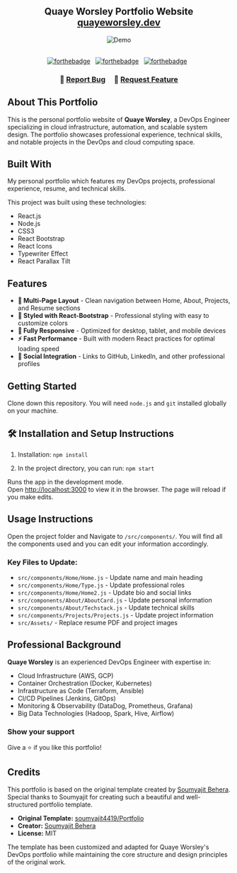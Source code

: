 <h2 align="center">
  Quaye Worsley Portfolio Website<br/>
  <a href="#" target="_blank">quayeworsley.dev</a>
</h2>
<div align="center">
  <img alt="Demo" src="./Images/readme-img1.png" />
</div>

<br/>

<center>

[![forthebadge](https://forthebadge.com/images/badges/built-with-love.svg)](https://forthebadge.com) &nbsp;
[![forthebadge](https://forthebadge.com/images/badges/made-with-javascript.svg)](https://forthebadge.com) &nbsp;
[![forthebadge](https://forthebadge.com/images/badges/open-source.svg)](https://forthebadge.com) &nbsp;

</center>

<h3 align="center">
    🔹
    <a href="https://github.com/ChocoPath/Portfolio/issues">Report Bug</a> &nbsp; &nbsp;
    🔹
    <a href="https://github.com/ChocoPath/Portfolio/issues">Request Feature</a>
</h3>

## About This Portfolio

This is the personal portfolio website of **Quaye Worsley**, a DevOps Engineer specializing in cloud infrastructure, automation, and scalable system design. The portfolio showcases professional experience, technical skills, and notable projects in the DevOps and cloud computing space.

## Built With

My personal portfolio which features my DevOps projects, professional experience, resume, and technical skills.<br/>

This project was built using these technologies:

- React.js
- Node.js
- CSS3
- React Bootstrap
- React Icons
- Typewriter Effect
- React Parallax Tilt

## Features

- **📖 Multi-Page Layout** - Clean navigation between Home, About, Projects, and Resume sections
- **🎨 Styled with React-Bootstrap** - Professional styling with easy to customize colors
- **📱 Fully Responsive** - Optimized for desktop, tablet, and mobile devices
- **⚡ Fast Performance** - Built with modern React practices for optimal loading speed
- **🔗 Social Integration** - Links to GitHub, LinkedIn, and other professional profiles

## Getting Started

Clone down this repository. You will need `node.js` and `git` installed globally on your machine.

## 🛠 Installation and Setup Instructions

1. Installation: `npm install`

2. In the project directory, you can run: `npm start`

Runs the app in the development mode.\
Open [http://localhost:3000](http://localhost:3000) to view it in the browser.
The page will reload if you make edits.

## Usage Instructions

Open the project folder and Navigate to `/src/components/`. 
You will find all the components used and you can edit your information accordingly.

### Key Files to Update:
- `src/components/Home/Home.js` - Update name and main heading
- `src/components/Home/Type.js` - Update professional roles
- `src/components/Home/Home2.js` - Update bio and social links
- `src/components/About/AboutCard.js` - Update personal information
- `src/components/About/Techstack.js` - Update technical skills
- `src/components/Projects/Projects.js` - Update project information
- `src/Assets/` - Replace resume PDF and project images

## Professional Background

**Quaye Worsley** is an experienced DevOps Engineer with expertise in:
- Cloud Infrastructure (AWS, GCP)
- Container Orchestration (Docker, Kubernetes)
- Infrastructure as Code (Terraform, Ansible)
- CI/CD Pipelines (Jenkins, GitOps)
- Monitoring & Observability (DataDog, Prometheus, Grafana)
- Big Data Technologies (Hadoop, Spark, Hive, Airflow)

### Show your support

Give a ⭐ if you like this portfolio!

## Credits

This portfolio is based on the original template created by [Soumyajit Behera](https://soumyajit.tech).
Special thanks to Soumyajit for creating such a beautiful and well-structured portfolio template.

- **Original Template:** [soumyajit4419/Portfolio](https://github.com/soumyajit4419/Portfolio)
- **Creator:** [Soumyajit Behera](https://soumyajit.tech)
- **License:** MIT

The template has been customized and adapted for Quaye Worsley's DevOps portfolio while maintaining the core structure and design principles of the original work.
